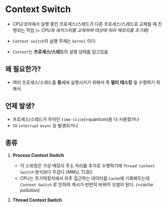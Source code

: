 # Context Switch

- CPU/코어에서 실행 중인 프로세스/스레드가 다른 프로세스/스레드로 교체될 때 진행되는 작업 *(= CPU와 레지스터를 교체하며 대상에 따라 메모리를 초기화)*

- `Context switch`의 실행 주체는 `kernel` 이다.

- `Context`는 **프로세스/스레드**의 실행 상태를 담고있음

  
  
## 왜 필요한가?

- 여러 프로세스/스레드를 **동시**에 실행시키기 위해서 즉 **멀티 태스킹** 을 수행하기 위해서


  
## 언제 발생?

- 프로세스/스레드가 주어인 `time-slice`(=quantum)을 다 사용했거나
- `IO` `interrupt` `async` 등 발생되거나


  
## 종류

1. **Process Context Switch**
   - 이 스위칭은 가상 메모리 주소 처리를 추가로 수행하기에 `Thread Context Switch` 방식보다 무겁다 (MMU, TLB)]
   - CPU는 주기억장치에서 자주 접근하는 데이터를 `Cache`에 기록해두는데 `Context Switch` 로 인하여 캐시가 빈번히 바뀌어 오염이 된다. *(=cache pollution)*
   
2. **Thread Context Switch**
